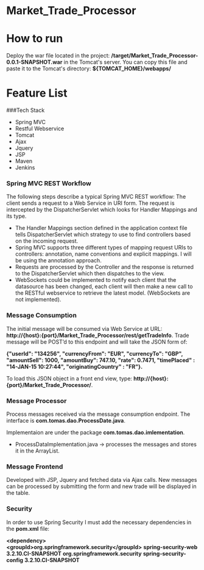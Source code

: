 # Market_Trade_Processor
# How to run
Deploy the war file located in the project: **/target/Market_Trade_Processor-0.0.1-SNAPSHOT.war** in the Tomcat's server. You can copy this file and paste it to the Tomcat's directory: **${TOMCAT_HOME}/webapps/**

# Feature List
###Tech Stack
- Spring MVC
- Restful Webservice
- Tomcat
- Ajax
- Jquery
- JSP
- Maven
- Jenkins

### Spring MVC REST Workflow
The following steps describe a typical Spring MVC REST workflow:
The client sends a request to a Web Service in URI form.
The request is intercepted by the DispatcherServlet which looks for Handler Mappings and its type.
- The Handler Mappings section defined in the application context file tells DispatcherServlet which strategy to use to find controllers based on the incoming request.
- Spring MVC supports three different types of mapping request URIs to controllers: annotation, name conventions and explicit mappings. I will be using the annotation approach.
- Requests are processed by the Controller and the response is returned to the DispatcherServlet which then dispatches to the view.
- WebSockets could be implemented to notify each client that the datasource has been changed, each client will then make a new call to the RESTful webservice to retrieve the latest model. (WebSockets are not implemented).

### Message Consumption
The initial message will be consumed via Web Service at URL: **http://{host}:{port}/Market_Trade_Processor/rest/getTradeInfo**. Trade message will be POST’d to this endpoint and will take the JSON form of:

**{"userId": "134256", "currencyFrom": "EUR", "currencyTo": "GBP", "amountSell": 1000, "amountBuy": 747.10, "rate": 0.7471, "timePlaced" : "14-JAN-15 10:27:44", "originatingCountry" : "FR"}.**

To load this JSON object in a front end view, type: **http://{host}:{port}/Market_Trade_Processor/**.

### Message Processor
Process messages received via the message consumption endpoint.
The interface is **com.tomas.dao.ProcessDate.java**.

Implementaion are under the package **com.tomas.dao.imlementation**.
- ProcessDataImplementation.java -> processes the messages and stores it in the ArrayList.

### Message Frontend
Developed with JSP, Jquery and fetched data via Ajax calls. New messages can be processed by submitting the form and new trade will be displayed in the table.

### Security
In order to use Spring Security I must add the necessary dependencies in the **pom.xml** file: 
  
  **\<dependency\>**  
  **\<groupId\>org.springframework.security\</groupId\>**
    **<artifactId>spring-security-web</artifactId>**
    **<version>3.2.10.CI-SNAPSHOT</version>**
  **</dependency>**
  **<dependency>**
    **<groupId>org.springframework.security</groupId>**
    **<artifactId>spring-security-config</artifactId>**
    **<version>3.2.10.CI-SNAPSHOT</version>**
  **</dependency>**

